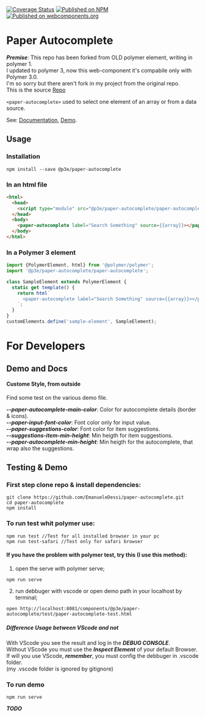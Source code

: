 [![Coverage Status](https://coveralls.io/repos/github/EmanueleDessi/paper-autocomplete/badge.svg?branch=master)](https://coveralls.io/github/EmanueleDessi/paper-autocomplete?branch=master)
[![Published on NPM](https://img.shields.io/npm/v/paper-autocomplete.svg)](https://www.npmjs.com/package/paper-autocomplete)
[![Published on webcomponents.org](https://img.shields.io/badge/webcomponents.org-published-blue.svg)](https://www.webcomponents.org/element/owner/my-element)

# Paper Autocomplete

**_Premise_**: This repo has been forked from OLD polymer element, writing in polymer 1.  
I updated to polymer 3, now this web-component it's compabile only with Polymer 3.0.   
I'm so sorry but there aren't fork in my project from the original repo.   
This is the source [Repo](https://github.com/ellipticaljs/paper-autocomplete)

`<paper-autocomplete>` used to select one element of an array or from a data source.

See: [Documentation](TODO),
     [Demo](TODO).

## Usage

### Installation
```
npm install --save @p3e/paper-autocomplete
```

### In an html file
```html
<html>
  <head>
    <script type="module" src="@p3e/paper-autocomplete/paper-autocomplete.js"></script>
  </head>
  <body>
    <paper-autocomplete label="Search Something" source={{array}}></paper-autocomplete>
  </body>
</html>
```

### In a Polymer 3 element
```js
import {PolymerElement, html} from '@polymer/polymer';
import '@p3e/paper-autocomplete/paper-autocomplete';

class SampleElement extends PolymerElement {
  static get template() {
    return html`
      <paper-autocomplete label="Search Something" source={{array}}></paper-autocomplete>
    `;
  }
}
customElements.define('sample-element', SampleElement);
```

# For Developers

## Demo and Docs

#### Custome Style, from outside
Find some test on the various demo file.

**_--paper-autocomplete-main-color_**: Color for autocomplete details (border & icons).  
**_--paper-input-font-color_**: Font color only for input value.  
**_--paper-suggestions-color_**: Font color for item suggestions.  
**_--suggestions-item-min-height_**: Min heigth for item suggestions.  
**_--paper-autocomplete-min-height_**: Min heigth for the autocomplete, that wrap also the suggestions.

## Testing & Demo

### First step clone repo & install dependencies:
```
git clone https://github.com/EmanueleDessi/paper-autocomplete.git
cd paper-autocomplete
npm install
```

### To run test whit polymer use:
```
npm run test //Test for all installed browser in your pc
npm run test-safari //Test only for safari browser
```

#### If you have the problem with polymer test, try this (I use this method):

1. open the serve with polymer serve;
```
npm run serve
```
2. run debbuger with vscode or open demo path in your localhost by terminal;
```
open http://localhost:8081/components/@p3e/paper-autocomplete/test/paper-autocomplete-test.html
```

##### Difference Usage between VScode and not
With VScode you see the result and log in the **_DEBUG CONSOLE_**.  
Without VScode you must use the **_Inspect Element_** of your default Browser.  
If will you use VScode, **_remember_**, you must config the debbuger in .vscode folder.  
(my .vscode folder is ignored by gitignore)

### To run demo
```
npm run serve
```

**_TODO_**